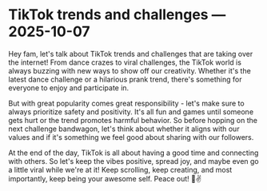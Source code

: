 # TikTok trends and challenges — 2025-10-07

Hey fam, let's talk about TikTok trends and challenges that are taking over the internet! From dance crazes to viral challenges, the TikTok world is always buzzing with new ways to show off our creativity. Whether it's the latest dance challenge or a hilarious prank trend, there's something for everyone to enjoy and participate in.

But with great popularity comes great responsibility - let's make sure to always prioritize safety and positivity. It's all fun and games until someone gets hurt or the trend promotes harmful behavior. So before hopping on the next challenge bandwagon, let's think about whether it aligns with our values and if it's something we feel good about sharing with our followers.

At the end of the day, TikTok is all about having a good time and connecting with others. So let's keep the vibes positive, spread joy, and maybe even go a little viral while we're at it! Keep scrolling, keep creating, and most importantly, keep being your awesome self. Peace out! 🌟✌️